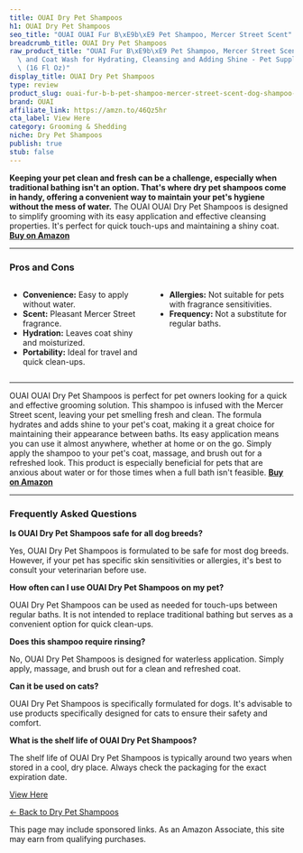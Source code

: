 ```yaml
---
title: OUAI Dry Pet Shampoos
h1: OUAI Dry Pet Shampoos
seo_title: "OUAI OUAI Fur B\xE9b\xE9 Pet Shampoo, Mercer Street Scent"
breadcrumb_title: OUAI Dry Pet Shampoos
raw_product_title: "OUAI Fur B\xE9b\xE9 Pet Shampoo, Mercer Street Scent - Dog Shampoo\
  \ and Coat Wash for Hydrating, Cleansing and Adding Shine - Pet Supplies by OUAI\
  \ (16 Fl Oz)"
display_title: OUAI Dry Pet Shampoos
type: review
product_slug: ouai-fur-b-b-pet-shampoo-mercer-street-scent-dog-shampoo-and-coat-wash-cbf4c3ef
brand: OUAI
affiliate_link: https://amzn.to/46Qz5hr
cta_label: View Here
category: Grooming & Shedding
niche: Dry Pet Shampoos
publish: true
stub: false
---
```


<div id="intro" class="full-width">
  <p><strong>Keeping your pet clean and fresh can be a challenge, especially when traditional bathing isn't an option. That's where dry pet shampoos come in handy, offering a convenient way to maintain your pet's hygiene without the mess of water.</strong> The OUAI OUAI Dry Pet Shampoos is designed to simplify grooming with its easy application and effective cleansing properties. It's perfect for quick touch-ups and maintaining a shiny coat. <a href="https://amzn.to/46Qz5hr" rel="nofollow sponsored noopener" target="_blank"><strong>Buy on Amazon</strong></a></p>
</div>

<hr />
<h3 id="pros-cons">Pros and Cons</h3>
<div class="pc-grid" style="display:grid;grid-template-columns:1fr 1fr;gap:16px;">
  <ul>
    <li><strong>Convenience:</strong> Easy to apply without water.</li>
    <li><strong>Scent:</strong> Pleasant Mercer Street fragrance.</li>
    <li><strong>Hydration:</strong> Leaves coat shiny and moisturized.</li>
    <li><strong>Portability:</strong> Ideal for travel and quick clean-ups.</li>
  </ul>
  <ul>
    <li><strong>Allergies:</strong> Not suitable for pets with fragrance sensitivities.</li>
    <li><strong>Frequency:</strong> Not a substitute for regular baths.</li>
  </ul>
</div>
<hr />

<div class="full-width">
  <p>OUAI OUAI Dry Pet Shampoos is perfect for pet owners looking for a quick and effective grooming solution. This shampoo is infused with the Mercer Street scent, leaving your pet smelling fresh and clean. The formula hydrates and adds shine to your pet's coat, making it a great choice for maintaining their appearance between baths. Its easy application means you can use it almost anywhere, whether at home or on the go. Simply apply the shampoo to your pet's coat, massage, and brush out for a refreshed look. This product is especially beneficial for pets that are anxious about water or for those times when a full bath isn't feasible. <a href="https://amzn.to/46Qz5hr" rel="nofollow sponsored noopener" target="_blank"><strong>Buy on Amazon</strong></a></p>
</div>

<hr />
<h3 id="faqs">Frequently Asked Questions</h3>

<p><strong>Is OUAI Dry Pet Shampoos safe for all dog breeds?</strong></p>
<p>Yes, OUAI Dry Pet Shampoos is formulated to be safe for most dog breeds. However, if your pet has specific skin sensitivities or allergies, it's best to consult your veterinarian before use.</p>

<p><strong>How often can I use OUAI Dry Pet Shampoos on my pet?</strong></p>
<p>OUAI Dry Pet Shampoos can be used as needed for touch-ups between regular baths. It is not intended to replace traditional bathing but serves as a convenient option for quick clean-ups.</p>

<p><strong>Does this shampoo require rinsing?</strong></p>
<p>No, OUAI Dry Pet Shampoos is designed for waterless application. Simply apply, massage, and brush out for a clean and refreshed coat.</p>

<p><strong>Can it be used on cats?</strong></p>
<p>OUAI Dry Pet Shampoos is specifically formulated for dogs. It's advisable to use products specifically designed for cats to ensure their safety and comfort.</p>

<p><strong>What is the shelf life of OUAI Dry Pet Shampoos?</strong></p>
<p>The shelf life of OUAI Dry Pet Shampoos is typically around two years when stored in a cool, dry place. Always check the packaging for the exact expiration date.</p>
<p><a class="btn" href="https://amzn.to/46Qz5hr" target="_blank" rel="nofollow sponsored noopener">View Here</a></p>
<p><a href="/roundups/grooming-shedding/dry-pet-shampoos/">← Back to Dry Pet Shampoos</a></p>
<aside class="disclosure">This page may include sponsored links. As an Amazon Associate, this site may earn from qualifying purchases.</aside>
